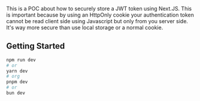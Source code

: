 This is a POC about how to securely store a JWT token using Next.JS.
This is important because by using an HttpOnly cookie your authentication token cannot be read client side using Javascript but only from you server side.
It's way more secure than use local storage or a normal cookie.

## Getting Started

```bash
npm run dev
# or
yarn dev
# org
pnpm dev
# or
bun dev
```
